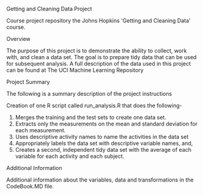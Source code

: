 Getting and Cleaning Data Project

Course project repository the Johns Hopkins 'Getting and Cleaning Data' course.

Overview

The purpose of this project is to demonstrate the ability to collect, work with, and clean a data set. The goal is to prepare tidy data that can be used 
for subsequent analysis. A full description of the data used in this project can be found at The UCI Machine Learning Repository

Project Summary

The following is a summary description of the project instructions

Creation of one R script called run_analysis.R that does the following-

1. Merges the training and the test sets to create one data set. 
2. Extracts only the measurements on the mean and standard deviation for each measurement. 
3. Uses descriptive activity names to name the activities in the data set 
4. Appropriately labels the data set with descriptive variable names, and, 
5. Creates a second, independent tidy data set with the average of each variable for each activity and each subject.

Additional Information

Additional information about the variables, data and transformations in the CodeBook.MD file.
